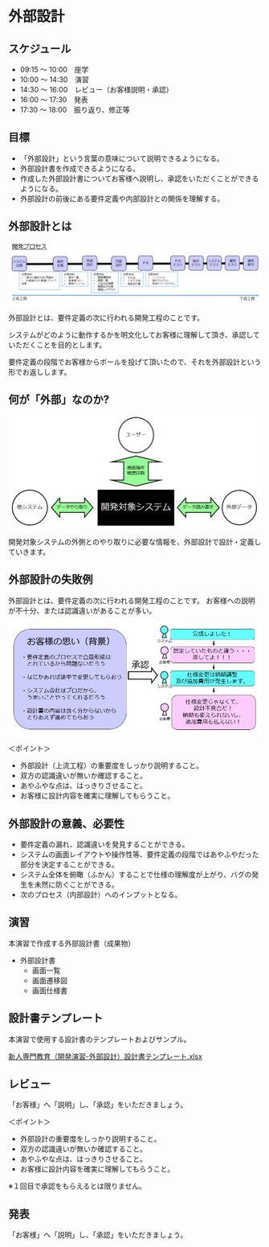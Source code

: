 外部設計
=========================

スケジュール
------------
- 09:15 ～ 10:00　座学
- 10:00 ～ 14:30　演習
- 14:30 ～ 16:00　レビュー（お客様説明・承認）
- 16:00 ～ 17:30　発表
- 17:30 ～ 18:00　振り返り、修正等

目標
------------
- 「外部設計」という言葉の意味について説明できるようになる。
- 外部設計書を作成できるようになる。
- 作成した外部設計書についてお客様へ説明し、承認をいただくことができるようになる。
- 外部設計の前後にある要件定義や内部設計との関係を理解する。

外部設計とは
------------

![general_development_model.png](../images/general_development_model.png)

外部設計とは、要件定義の次に行われる開発工程のことです。

システムがどのように動作するかを明文化してお客様に理解して頂き、承認していただくことを目的とします。

要件定義の段階でお客様からボールを投げて頂いたので、それを外部設計という形でお返しします。

何が「外部」なのか?
------------

![What is external](images/what_is_external.png)

開発対象システムの外側とのやり取りに必要な情報を、外部設計で設計・定義していきます。

外部設計の失敗例
------------
外部設計とは、要件定義の次に行われる開発工程のことです。
お客様への説明が不十分、または認識違いがあることが多い。

![failure case](images/failure_case.png)

＜ポイント＞
- 外部設計（上流工程）の重要度をしっかり説明すること。
- 双方の認識違いが無いか確認すること。
- あやふやな点は、はっきりさせること。
- お客様に設計内容を確実に理解してもらうこと。

外部設計の意義、必要性
------------
- 要件定義の漏れ、認識違いを発見することができる。
- システムの画面レイアウトや操作性等、要件定義の段階ではあやふやだった部分を決定することができる。
- システム全体を俯瞰（ふかん）することで仕様の理解度が上がり、バグの発生を未然に防ぐことができる。
- 次のプロセス（内部設計）へのインプットとなる。

演習
------------

本演習で作成する外部設計書（成果物）

- 外部設計書
  - 画面一覧
  - 画面遷移図
  - 画面仕様書

設計書テンプレート
------------

本演習で使用する設計書のテンプレートおよびサンプル。

[新人専門教育（開発演習-外部設計）設計書テンプレート.xlsx](新人専門教育（開発演習-外部設計）設計書テンプレート.xlsx)

レビュー
------------
「お客様」へ「説明」し、「承認」をいただきましょう。

＜ポイント＞
- 外部設計の重要度をしっかり説明すること。
- 双方の認識違いが無いか確認すること。
- あやふやな点は、はっきりさせること。
- お客様に設計内容を確実に理解してもらうこと。

※１回目で承認をもらえるとは限りません。

発表
------------
「お客様」へ「説明」し、「承認」をいただきましょう。
